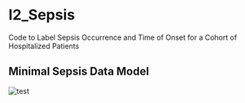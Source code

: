 # I2_Sepsis
Code to Label Sepsis Occurrence and Time of Onset for a Cohort of Hospitalized Patients
<br>
## Minimal Sepsis Data Model



![test](I2_Sepsis/Images/Images/Minimal-Sepsis-Datamodel-min.svg)
